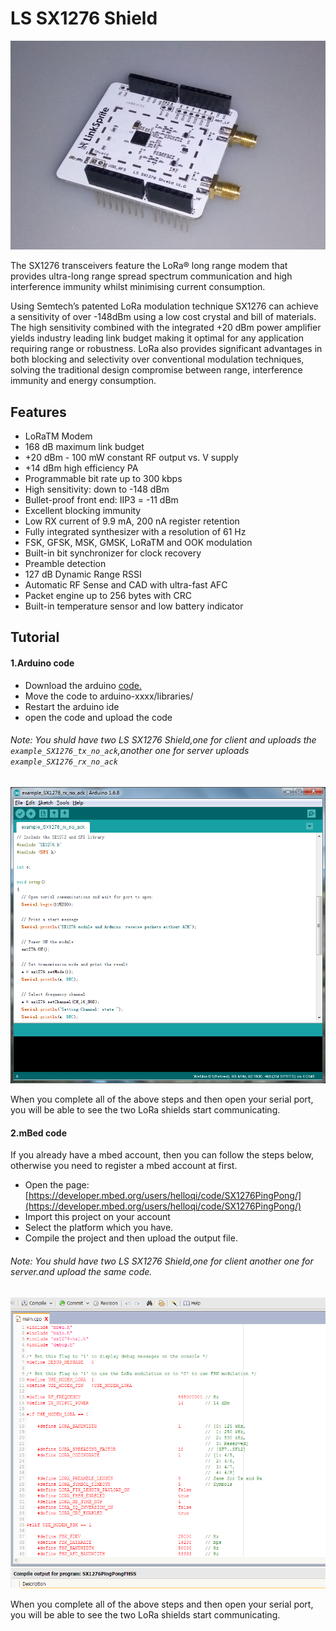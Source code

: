 # LS SX1276 Shield

![](./picture/lora.png)

The SX1276 transceivers feature the LoRa® long range modem that provides ultra-long range spread spectrum communication and high interference immunity whilst minimising current consumption.

Using Semtech’s patented LoRa modulation technique SX1276 can achieve a sensitivity of over -148dBm using a low cost crystal and bill of materials. The high sensitivity combined with the integrated +20 dBm power amplifier yields industry leading link budget making it optimal for any application requiring range or robustness. LoRa also provides significant advantages in both blocking and selectivity over conventional modulation techniques, solving the traditional design compromise between range, interference immunity and energy consumption.

## Features

* LoRaTM Modem
* 168 dB maximum link budget
* +20 dBm - 100 mW constant RF output vs. V supply
* +14 dBm high efficiency PA
* Programmable bit rate up to 300 kbps
* High sensitivity: down to -148 dBm
* Bullet-proof front end: IIP3 = -11 dBm
* Excellent blocking immunity
* Low RX current of 9.9 mA, 200 nA register retention
* Fully integrated synthesizer with a resolution of 61 Hz
* FSK, GFSK, MSK, GMSK, LoRaTM and OOK modulation
* Built-in bit synchronizer for clock recovery
* Preamble detection
* 127 dB Dynamic Range RSSI
* Automatic RF Sense and CAD with ultra-fast AFC
* Packet engine up to 256 bytes with CRC
* Built-in temperature sensor and low battery indicator

## Tutorial

#### 1.Arduino code
* Download the arduino [code.](https://github.com/delongqilinksprite/sx1276.git)
* Move the code to arduino-xxxx/libraries/
* Restart the arduino ide
* open the code and upload the code

###### Note: You shuld have two  LS SX1276 Shield,one for client and uploads the ```example_SX1276_tx_no_ack```,another one for server uploads ```example_SX1276_rx_no_ack```

![](./picture/code1.png)

When you complete all of the above steps and then open your serial port, you will be able to see the two LoRa shields start communicating.

#### 2.mBed code

If you already have a mbed account, then you can follow the steps below, otherwise you need to register a mbed account at first.
* Open the page:[https://developer.mbed.org/users/helloqi/code/SX1276PingPong/](https://developer.mbed.org/users/helloqi/code/SX1276PingPong/)
* Import this project on your account
* Select the platform which you have.
* Compile the project and then upload the output file.

###### Note: You shuld have two  LS SX1276 Shield,one for client another one for server.and upload the same code.

![](./picture/code2.png)

When you complete all of the above steps and then open your serial port, you will be able to see the two LoRa shields start communicating.

